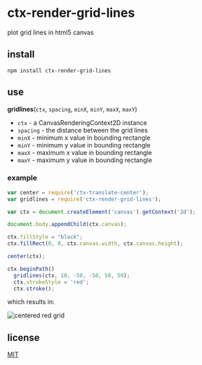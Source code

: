 # ctx-render-grid-lines

plot grid lines in html5 canvas

## install

`npm install ctx-render-grid-lines`

## use

__gridlines__(`ctx`, `spacing`, `minX`, `minY`, `maxX`, `maxY`)

* `ctx` - a CanvasRenderingContext2D instance
* `spacing` - the distance between the grid lines
* `minX` - minimum x value in bounding rectangle 
* `minY` - minimum y value in bounding rectangle 
* `maxX` - maximum x value in bounding rectangle 
* `maxY` - maximum y value in bounding rectangle 

### example

```javascript
var center = require('ctx-translate-center');
var gridlines = require('ctx-render-grid-lines');

var ctx = document.createElement('canvas').getContext('2d');

document.body.appendChild(ctx.canvas);

ctx.fillStyle = "black";
ctx.fillRect(0, 0, ctx.canvas.width, ctx.canvas.height);

center(ctx);

ctx.beginPath()
  gridlines(ctx, 10, -50, -50, 50, 50);
  ctx.strokeStyle = 'red';
  ctx.stroke();
```

which results in:

![centered red grid](http://i.imgur.com/iGzo02W.png)

## license

[MIT](LICENSE.txt)
